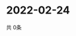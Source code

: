 # 2022-02-24
  共 0条

  <!-- BEGIN -->
  <!-- 最后更新时间Thu Feb 24 2022 10:05:04 GMT+0000 (Coordinated Universal Time) -->
  
  <!-- END -->
  
  